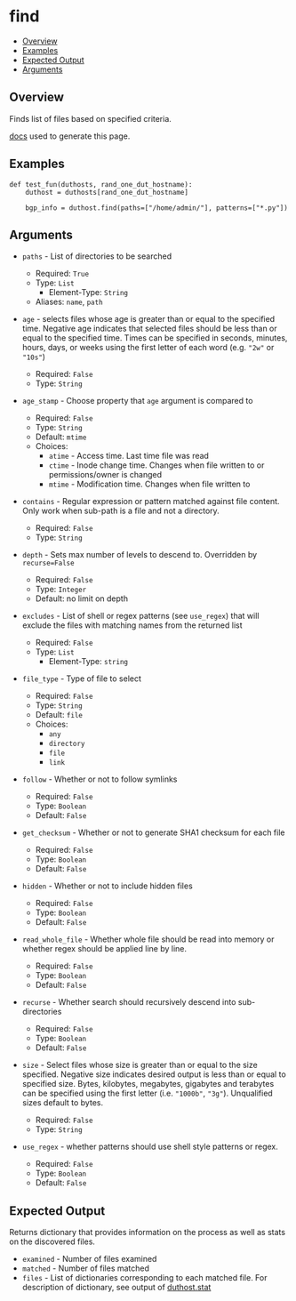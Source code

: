 # find

- [Overview](#overview)
- [Examples](#examples)
- [Expected Output](#expected-output)
- [Arguments](#arguments)

## Overview
Finds list of files based on specified criteria.

[docs](https://docs.ansible.com/ansible/latest/collections/ansible/builtin/find_module.html) used to generate this page.

## Examples
```
def test_fun(duthosts, rand_one_dut_hostname):
    duthost = duthosts[rand_one_dut_hostname]

    bgp_info = duthost.find(paths=["/home/admin/"], patterns=["*.py"])
```

## Arguments

- `paths` - List of directories to be searched
    - Required: `True`
    - Type: `List`
        - Element-Type: `String`
    - Aliases: `name`, `path`

- `age` - selects files whose age is greater than or equal to the specified time. Negative age indicates that selected files should be less than or equal to the specified time. Times can be specified in seconds, minutes, hours, days, or weeks using the first letter of each word (e.g. `"2w"` or `"10s"`)
    - Required: `False`
    - Type: `String`

- `age_stamp` - Choose property that `age` argument is compared to
    - Required: `False`
    - Type: `String`
    - Default: `mtime`
    - Choices:
        - `atime` - Access time. Last time file was read
        - `ctime` - Inode change time. Changes when file written to or permissions/owner is changed
        - `mtime` - Modification time. Changes when file written to

- `contains` - Regular expression or pattern matched against file content. Only work when sub-path is a file and not a directory.
    - Required: `False`
    - Type: `String`

- `depth` - Sets max number of levels to descend to. Overridden by `recurse=False`
    - Required: `False`
    - Type: `Integer`
    - Default: no limit on depth

- `excludes` - List of shell or regex patterns (see `use_regex`) that will exclude the files with matching names from the returned list
    - Required: `False`
    - Type: `List`
        - Element-Type: `string`

- `file_type` - Type of file to select
    - Required: `False`
    - Type: `String`
    - Default: `file`
    - Choices:
        - `any`
        - `directory`
        - `file`
        - `link`

- `follow` - Whether or not to follow symlinks
    - Required: `False`
    - Type: `Boolean`
    - Default: `False`

- `get_checksum` - Whether or not to generate SHA1 checksum for each file
    - Required: `False`
    - Type: `Boolean`
    - Default: `False`

- `hidden` - Whether or not to include hidden files
    - Required: `False`
    - Type: `Boolean`
    - Default: `False`

- `read_whole_file` - Whether whole file should be read into memory or whether regex should be applied line by line.
    - Required: `False`
    - Type: `Boolean`
    - Default: `False`

- `recurse` - Whether search should recursively descend into sub-directories
    - Required: `False`
    - Type: `Boolean`
    - Default: `False`

- `size` - Select files whose size is greater than or equal to the size specified. Negative size indicates desired output is less than or equal to specified size. Bytes, kilobytes, megabytes, gigabytes and terabytes can be specified using the first letter (i.e. `"1000b"`, `"3g"`). Unqualified sizes default to bytes.
    - Required: `False`
    - Type: `String`

- `use_regex` - whether patterns should use shell style patterns or regex.
    - Required: `False`
    - Type: `Boolean`
    - Default: `False`

## Expected Output
Returns dictionary that provides information on the process as well as stats on the discovered files.

- `examined` - Number of files examined
- `matched` - Number of files matched
- `files` - List of dictionaries corresponding to each matched file. For description of dictionary, see output of [duthost.stat](stat.md)
